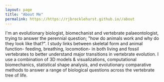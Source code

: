 ```yaml
---
layout: page
title: "About Me"
permalink: https://https://rjbrocklehurst.github.io//about
---
```

I'm an evolutionary biologist, biomechanist and vertebrate palaeontologist, trying to answer the perennial question; "how do animals work and why do they look like that?". I study links between skeletal form and animal function- feeding, breathing, locomotion- in both living and fossil vertebrates to better understand major transitions in vertebrate evolution. I use a combination of 3D models & visualizations, computational biomechanics, statistical shape analysis, and evolutionary comparative methods to answer a range of biological questions across the vertebrate tree of life.
